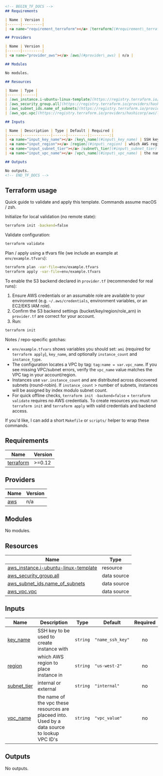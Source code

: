 ```markdown
<!-- BEGIN_TF_DOCS -->
## Requirements

| Name | Version |
|------|---------|
| <a name="requirement_terraform"></a> [terraform](#requirement\_terraform) | >=1.6 |

## Providers

| Name | Version |
|------|---------|
| <a name="provider_aws"></a> [aws](#provider\_aws) | n/a |

## Modules

No modules.

## Resources

| Name | Type |
|------|------|
| [aws_instance.i-ubuntu-linux-template](https://registry.terraform.io/providers/hashicorp/aws/latest/docs/resources/instance) | resource |
| [aws_security_group.all](https://registry.terraform.io/providers/hashicorp/aws/latest/docs/data-sources/security_group) | data source |
| [aws_subnet_ids.name_of_subnets](https://registry.terraform.io/providers/hashicorp/aws/latest/docs/data-sources/subnet_ids) | data source |
| [aws_vpc.vpc](https://registry.terraform.io/providers/hashicorp/aws/latest/docs/data-sources/vpc) | data source |

## Inputs

| Name | Description | Type | Default | Required |
|------|-------------|------|---------|:--------:|
| <a name="input_key_name"></a> [key\_name](#input\_key_name) | SSH key to be used to create instance with | `string` | `"name_ssh_key"` | no |
| <a name="input_region"></a> [region](#input\_region) | which AWS region to place instance in | `string` | `"us-west-2"` | no |
| <a name="input_subnet_tier"></a> [subnet\_tier](#input\_subnet_tier) | internal or external | `string` | `"internal"` | no |
| <a name="input_vpc_name"></a> [vpc\_name](#input\_vpc_name) | the name of the vpc these resources  are placeed into. Used by a data source to lookup VPC ID's | `string` | `"vpc_value"` | no |

## Outputs

No outputs.
<!-- END_TF_DOCS -->
```

## Terraform usage

Quick guide to validate and apply this template. Commands assume macOS / zsh.

Initialize for local validation (no remote state):

```bash
terraform init -backend=false
```

Validate configuration:

```bash
terraform validate
```

Plan / apply using a tfvars file (we include an example at `env/example.tfvars`):

```bash
terraform plan -var-file=env/example.tfvars
terraform apply -var-file=env/example.tfvars
```

To enable the S3 backend declared in `provider.tf` (recommended for real runs):

1. Ensure AWS credentials or an assumable role are available to your environment (e.g. `~/.aws/credentials`, environment variables, or an EC2/EKS IAM role).
2. Confirm the S3 backend settings (bucket/key/region/role_arn) in `provider.tf` are correct for your account.
3. Run:

```bash
terraform init
```

Notes / repo-specific gotchas:

- `env/example.tfvars` shows variables you should set: `ami` (required for `terraform apply`), `key_name`, and optionally `instance_count` and `instance_type`.
- The configuration locates a VPC by tag: `tag:name = var.vpc_name`. If you see missing VPC/subnet errors, verify the `vpc_name` value matches the VPC tag in your account/region.
- Instances use `var.instance_count` and are distributed across discovered subnets (round-robin). If `instance_count` > number of subnets, instances will be assigned by index modulo subnet count.
- For quick offline checks, `terraform init -backend=false` + `terraform validate` requires no AWS credentials. To create resources you must run `terraform init` and `terraform apply` with valid credentials and backend access.

If you'd like, I can add a short `Makefile` or `scripts/` helper to wrap these commands.
<!-- BEGIN_TF_DOCS -->
## Requirements

| Name | Version |
|------|---------|
| <a name="requirement_terraform"></a> [terraform](#requirement\_terraform) | >=0.12 |

## Providers

| Name | Version |
|------|---------|
| <a name="provider_aws"></a> [aws](#provider\_aws) | n/a |

## Modules

No modules.

## Resources

| Name | Type |
|------|------|
| [aws_instance.i-ubuntu-linux-template](https://registry.terraform.io/providers/hashicorp/aws/latest/docs/resources/instance) | resource |
| [aws_security_group.all](https://registry.terraform.io/providers/hashicorp/aws/latest/docs/data-sources/security_group) | data source |
| [aws_subnet_ids.name_of_subnets](https://registry.terraform.io/providers/hashicorp/aws/latest/docs/data-sources/subnet_ids) | data source |
| [aws_vpc.vpc](https://registry.terraform.io/providers/hashicorp/aws/latest/docs/data-sources/vpc) | data source |

## Inputs

| Name | Description | Type | Default | Required |
|------|-------------|------|---------|:--------:|
| <a name="input_key_name"></a> [key\_name](#input\_key\_name) | SSH key to be used to create instance with | `string` | `"name_ssh_key"` | no |
| <a name="input_region"></a> [region](#input\_region) | which AWS region to place instance in | `string` | `"us-west-2"` | no |
| <a name="input_subnet_tier"></a> [subnet\_tier](#input\_subnet\_tier) | internal or external | `string` | `"internal"` | no |
| <a name="input_vpc_name"></a> [vpc\_name](#input\_vpc\_name) | the name of the vpc these resources  are placeed into. Used by a data source to lookup VPC ID's | `string` | `"vpc_value"` | no |

## Outputs

No outputs.
<!-- END_TF_DOCS -->